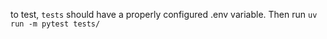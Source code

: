 to test, `tests` should have a properly configured .env variable. Then run `uv run -m pytest tests/`

